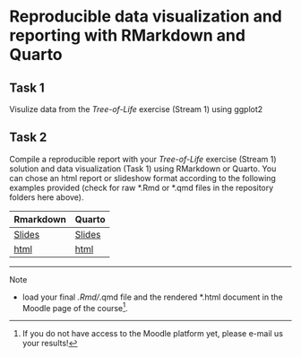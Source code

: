 # Reproducible data visualization and reporting with RMarkdown and Quarto

## Task 1
Visulize data from the *Tree-of-Life* exercise (Stream 1) using ggplot2

## Task 2
Compile a reproducible report with your *Tree-of-Life* exercise (Stream 1) solution and data visualization (Task 1) using RMarkdown or Quarto. You can chose an html report or slideshow format according to the following examples provided (check for raw *.Rmd or *.qmd files in the repository folders here above).



| **Rmarkdown** | **Quarto** |
| --------------|  -------   |
| [Slides](https://mchialva.github.io/PhDToolbox2024/Exercises/Reports/RMarkdown/Presentation.html)  | [Slides](https://mchialva.github.io/PhDToolbox2024/Exercises/Reports/Quarto/Quarto_presentation.html)    |
| [html](https://mchialva.github.io/PhDToolbox2024/Exercises/Reports/RMarkdown/Report.html) | [html](https://mchialva.github.io/PhDToolbox2024/Exercises/Reports/Quarto/Report.html)

***

> [!NOTE]
> - load your final *.Rmd/*.qmd file and the rendered *.html document in the Moodle page of the course[^1].

[^1]: If you do not have access to the Moodle platform yet, please e-mail us your results!

